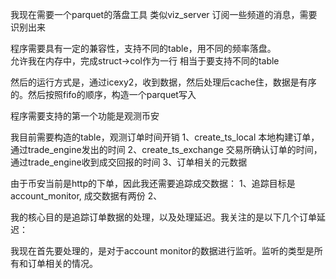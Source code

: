 我现在需要一个parquet的落盘工具
类似viz_server 订阅一些频道的消息，需要识别出来

程序需要具有一定的兼容性，支持不同的table，用不同的频率落盘。  
允许我在内存中，完成struct->col作为一行 相当于要支持不同的table

然后的运行方式是，通过icexy2，收到数据，然后处理后cache住，数据是有序的。然后按照fifo的顺序，构造一个parquet写入

程序需要支持的第一个功能是观测币安

我目前需要构造的table，观测订单时间开销
1、create_ts_local 本地构建订单，通过trade_engine发出的时间
2、create_ts_exchange 交易所确认订单的时间，通过trade_engine收到成交回报的时间
3、订单相关的元数据

由于币安当前是http的下单，因此我还需要追踪成交数据：
1、追踪目标是account_monitor, 成交数据有两份
2、

我的核心目的是追踪订单数据的处理，以及处理延迟。我关注的是以下几个订单延迟：

我现在首先要处理的，是对于account monitor的数据进行监听。监听的类型是所有和订单相关的情况。
